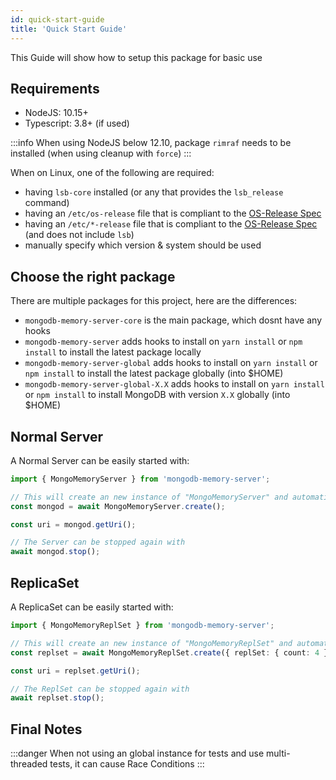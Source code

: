 ```yaml
---
id: quick-start-guide
title: 'Quick Start Guide'
---
```


This Guide will show how to setup this package for basic use

## Requirements

- NodeJS: 10.15+
- Typescript: 3.8+ (if used)

:::info
When using NodeJS below 12.10, package `rimraf` needs to be installed (when using cleanup with `force`)
:::

When on Linux, one of the following are required:

- having `lsb-core` installed (or any that provides the `lsb_release` command)
- having an `/etc/os-release` file that is compliant to the [OS-Release Spec](https://www.freedesktop.org/software/systemd/man/os-release.html)
- having an `/etc/*-release` file that is compliant to the [OS-Release Spec](https://www.freedesktop.org/software/systemd/man/os-release.html) (and does not include `lsb`)
- manually specify which version & system should be used

## Choose the right package

There are multiple packages for this project, here are the differences:

- `mongodb-memory-server-core` is the main package, which dosnt have any hooks
- `mongodb-memory-server` adds hooks to install on `yarn install` or `npm install` to install the latest package locally
- `mongodb-memory-server-global` adds hooks to install on `yarn install` or `npm install` to install the latest package globally (into $HOME)
- `mongodb-memory-server-global-X.X` adds hooks to install on `yarn install` or `npm install` to install MongoDB with version `X.X` globally (into $HOME)

## Normal Server

A Normal Server can be easily started with:

```ts
import { MongoMemoryServer } from 'mongodb-memory-server';

// This will create an new instance of "MongoMemoryServer" and automatically start it
const mongod = await MongoMemoryServer.create();

const uri = mongod.getUri();

// The Server can be stopped again with
await mongod.stop();
```

## ReplicaSet

A ReplicaSet can be easily started with:

```ts
import { MongoMemoryReplSet } from 'mongodb-memory-server';

// This will create an new instance of "MongoMemoryReplSet" and automatically start all Servers
const replset = await MongoMemoryReplSet.create({ replSet: { count: 4 } }); // This will create an ReplSet with 4 members

const uri = replset.getUri();

// The ReplSet can be stopped again with
await replset.stop();
```

## Final Notes

:::danger
When not using an global instance for tests and use multi-threaded tests, it can cause Race Conditions
:::
